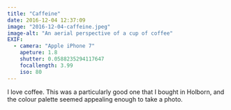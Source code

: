 ```yaml
---
title: "Caffeine"
date: 2016-12-04 12:37:09
image: "2016-12-04-caffeine.jpeg"
image-alt: "An aerial perspective of a cup of coffee"
EXIF:
  - camera: "Apple iPhone 7"
    apeture: 1.8
    shutter: 0.0588235294117647
    focallength: 3.99
    iso: 80
---
```


I love coffee. This was a particularly good one that I bought in Holborn, and the colour palette seemed appealing enough to take a photo.